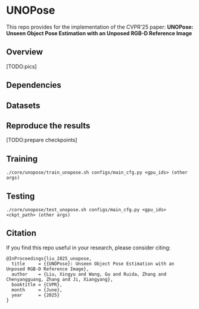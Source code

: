 # UNOPose

This repo provides for the implementation of the CVPR'25 paper:
**UNOPose: Unseen Object Pose Estimation with an Unposed RGB-D Reference Image**

## Overview
[TODO:pics]

## Dependencies

## Datasets

## Reproduce the results
[TODO:prepare checkpoints]

## Training

```
./core/unopose/train_unopose.sh configs/main_cfg.py <gpu_ids> (other args)
```

## Testing
```
./core/unopose/test_unopose.sh configs/main_cfg.py <gpu_ids> <ckpt_path> (other args)
```


## Citation
If you find this repo useful in your research, please consider citing:
```
@InProceedings{liu_2025_unopose,
  title     = {{UNOPose}: Unseen Object Pose Estimation with an Unposed RGB-D Reference Image},
  author    = {Liu, Xingyu and Wang, Gu and Ruida, Zhang and Chenyangguang, Zhang and Ji, Xiangyang},
  booktitle = {CVPR},
  month     = {June},
  year      = {2025}
}
```
